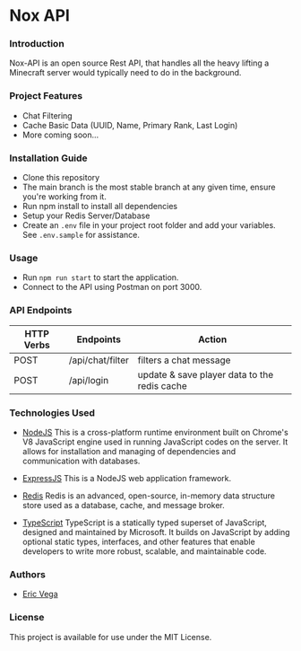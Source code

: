 # Nox API
### Introduction
Nox-API is an open source Rest API, that handles all the heavy lifting a Minecraft server would typically need to do in the background.
### Project Features
* Chat Filtering
* Cache Basic Data (UUID, Name, Primary Rank, Last Login)
* More coming soon...
### Installation Guide
* Clone this repository
* The main branch is the most stable branch at any given time, ensure you're working from it.
* Run npm install to install all dependencies
* Setup your Redis Server/Database
* Create an `.env` file in your project root folder and add your variables. See `.env.sample` for assistance.
### Usage
* Run `npm run start` to start the application.
* Connect to the API using Postman on port 3000.
### API Endpoints
| HTTP Verbs | Endpoints | Action |
| --- | --- | --- |
| POST | /api/chat/filter | filters a chat message |
| POST | /api/login | update & save player data to the redis cache |
### Technologies Used
* [NodeJS](https://nodejs.org/) This is a cross-platform runtime environment built on Chrome's V8 JavaScript engine used in running JavaScript codes on the server. It allows for installation and managing of dependencies and communication with databases.

* [ExpressJS](https://www.expresjs.org/) This is a NodeJS web application framework.

* [Redis](https://redis.io/) Redis is an advanced, open-source, in-memory data structure store used as a database, cache, and message broker.

* [TypeScript](https://www.typescriptlang.org/) TypeScript is a statically typed superset of JavaScript, designed and maintained by Microsoft. It builds on JavaScript by adding optional static types, interfaces, and other features that enable developers to write more robust, scalable, and maintainable code.
### Authors
* [Eric Vega](https://github.com/ericvegax)
### License
This project is available for use under the MIT License.